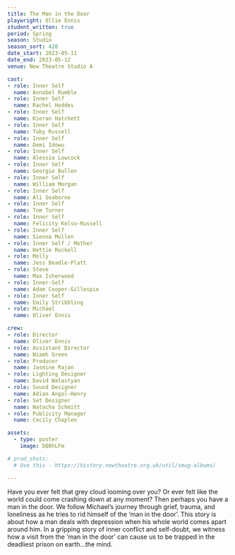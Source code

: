 ```yaml
---
title: The Man in the Door 
playwright: Ollie Ennis
student_written: true 
period: Spring 
season: Studio 
season_sort: 420
date_start: 2023-05-11
date_end: 2023-05-12
venue: New Theatre Studio A 

cast:
- role: Inner Self  
  name: Annabel Rumble
- role: Inner Self  
  name: Rachel Hoddes
- role: Inner Self  
  name: Kieran Hatchett
- role: Inner Self  
  name: Toby Russell
- role: Inner Self  
  name: Demi Idowu
- role: Inner Self  
  name: Alessia Lowcock
- role: Inner Self  
  name: Georgie Bullen
- role: Inner Self  
  name: William Morgan
- role: Inner Self  
  name: Ali Seaborne
- role: Inner Self  
  name: Tom Turner
- role: Inner Self  
  name: Felicity Kelso-Russell
- role: Inner Self  
  name: Sienna Mullen
- role: Inner Self / Mother 
  name: Hettie Rockell
- role: Molly  
  name: Jess Beadle-Platt
- role: Steve 
  name: Max Isherwood
- role: Inner-Self   
  name: Adam Cooper-Gillespie
- role: Inner Self  
  name: Emily Stribbling
- role: Michael 
  name: Oliver Ennis 

crew: 
- role: Director
  name: Oliver Ennis 
- role: Assistant Director
  name: Niamh Green
- role: Producer
  name: Jasmine Rajan
- role: Lighting Designer 
  name: David Walastyan
- role: Sound Designer 
  name: Adian Angol-Henry
- role: Set Designer 
  name: Natacha Schmitt
- role: Publicity Manager 
  name: Cecily Chaplen

assets:
  - type: poster 
    image: DQ8hLFm

# prod_shots:
  # Use this - https://history.newtheatre.org.uk/util/smug-albums/

---
```


Have you ever felt that grey cloud looming over you? Or ever felt like the world could come crashing down at any moment? Then perhaps you have a man in the door. We follow Michael’s journey through grief, trauma, and loneliness as he tries to rid himself of the ‘man in the door’. This story is about how a man deals with depression when his whole world comes apart around him. In a gripping story of inner conflict and self-doubt, we witness how a visit from the ‘man in the door’ can cause us to be trapped in the deadliest prison on earth...the mind.
